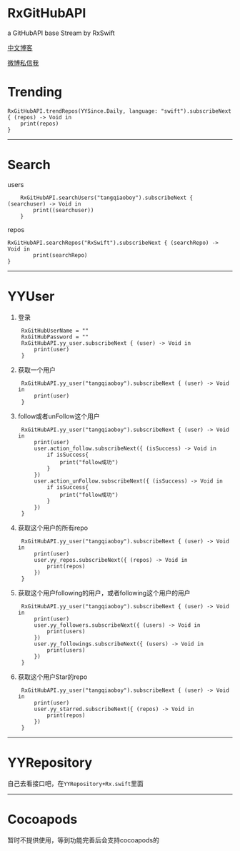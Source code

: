 # RxGitHubAPI
a GitHubAPI base Stream by RxSwift

[中文博客](http://fengdeng.github.io/)

[微博私信我](http://weibo.com/FengDeng1219)

# Trending

	RxGitHubAPI.trendRepos(YYSince.Daily, language: "swift").subscribeNext { (repos) -> Void in
    	print(repos)
    }


----------

# Search

users

		RxGitHubAPI.searchUsers("tangqiaoboy").subscribeNext { (searchuser) -> Void in
            print((searchuser))
        }
        
repos 

	RxGitHubAPI.searchRepos("RxSwift").subscribeNext { (searchRepo) -> Void in
            print(searchRepo)
    }
    
    
----------


# YYUser

1. 登录 
		
		RxGitHubUserName = ""
        RxGitHubPassword = ""        
        RxGitHubAPI.yy_user.subscribeNext { (user) -> Void in
            print(user)
        }

2. 获取一个用户

		RxGitHubAPI.yy_user("tangqiaoboy").subscribeNext { (user) -> Void in
            print(user)
        }
 
   
3. follow或者unFollow这个用户

		RxGitHubAPI.yy_user("tangqiaoboy").subscribeNext { (user) -> Void in
            print(user)
            user.action_follow.subscribeNext({ (isSuccess) -> Void in
                if isSuccess{
                    print("follow成功")
                }
            })
            user.action_unFollow.subscribeNext({ (isSuccess) -> Void in
                if isSuccess{
                    print("follow成功")
                }
            })
        }
        
4. 获取这个用户的所有repo
 
 		RxGitHubAPI.yy_user("tangqiaoboy").subscribeNext { (user) -> Void in
            print(user)
            user.yy_repos.subscribeNext({ (repos) -> Void in
                print(repos)
            })
        }
        
5. 获取这个用户following的用户，或者following这个用户的用户

		RxGitHubAPI.yy_user("tangqiaoboy").subscribeNext { (user) -> Void in
            print(user)
            user.yy_followers.subscribeNext({ (users) -> Void in
                print(users)
            })
            user.yy_followings.subscribeNext({ (users) -> Void in
                print(users)
            })
        }
        
6. 获取这个用户Star的repo

		RxGitHubAPI.yy_user("tangqiaoboy").subscribeNext { (user) -> Void in
            print(user)
            user.yy_starred.subscribeNext({ (repos) -> Void in
                print(repos)
            })
        }
        
----------        
        
      
# YYRepository

自己去看接口吧，在`YYRepository+Rx.swift`里面


----------



# Cocoapods

暂时不提供使用，等到功能完善后会支持cocoapods的
